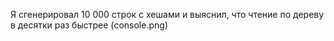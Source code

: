 Я сгенерировал 10 000 строк с хешами и выяснил, что чтение по дереву в десятки раз быстрее (console.png)
